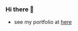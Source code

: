 ### Hi there 👋

 - see my portfolio at [here](https://bit.ly/portfolioDivy)

<!--
**Divyn/divyn** is a ✨ _special_ ✨ repository because its `README.md` (this file) appears on your GitHub profile.-->





